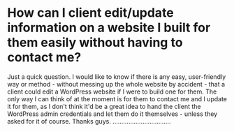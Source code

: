 
# How can I client edit/update information on a website I built for them easily without having to contact me?

Just a quick question. I would like to know if there is any easy, user-friendly way or method - without messing up the whole website by accident - that a client could edit a WordPress website if I were to build one for them. The only way I can think of at the moment is for them to contact me and I update it for them, as I don't think it'd be a great idea to hand the client the WordPress admin credentials and let them do it themselves - unless they asked for it of course.
Thanks guys.
.................................

        